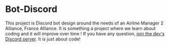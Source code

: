 # Bot-Discord
This project is Discord bot design around the needs of an Airline Manager 2 Alliance, France Alliance.
It is something a project where we learn about coding and it will improve over time !
If you have any question, [join the dev's Discord server](https://www.discord.gg/w5ZZVhBRK2). It is just about code!
